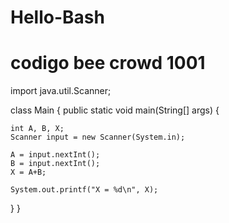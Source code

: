 # Hello-Bash

# codigo bee crowd 1001

import java.util.Scanner;
 
class Main {
  public static void main(String[] args) {
 
    int A, B, X;
    Scanner input = new Scanner(System.in);
 
    A = input.nextInt();
    B = input.nextInt();
    X = A+B;
 
    System.out.printf("X = %d\n", X);
  }
}
